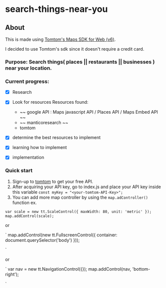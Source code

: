 # search-things-near-you

## About
This is made using [Tomtom's Maps SDK for Web (v6)](https://developer.tomtom.com/maps-sdk-web-js).

I decided to use Tomtom's sdk since it doesn't require a credit card.

### Purpose: Search things( places || restaurants || businesses ) near your location.

### Current progress: 
- [x] Research 
 - [x] Look for resources
  Resources found:
   - ~~ google API : Maps javascript API / Places API / Maps Embed API ~~
   - ~~ manticoresearch ~~
   - tomtom

 - [x] determine the best resources to implement
 - [x] learning how to implement

-[x] implementation

### Quick start 

1. Sign-up to [tomtom](https://developer.tomtom.com/) to get your free API.
2. After acquiring your API key, go to index.js and place your API key inside this variable `const myKey = "<your-tomtom-API-Key>";` 
3. You can add more map controller by using the `map.adController()` function
ex.

`
    var scale = new tt.ScaleControl({
        maxWidth: 80,
        unit: 'metric'
    });
    map.addControl(scale);
`

or

`
    map.addControl(new tt.FullscreenControl({
        container: document.querySelector('body')
    }));

`

or 

`
    var nav = new tt.NavigationControl({});
    map.addControl(nav, 'bottom-right');

`
